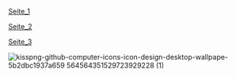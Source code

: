 
[Seite_1](https://github.com/DoreenStoewe/stoewe.github.io/blob/master/docs/1.md)

[Seite_2](https://github.com/DoreenStoewe/stoewe.github.io/blob/master/docs/2.md)

[Seite_3](https://github.com/DoreenStoewe/stoewe.github.io/blob/master/docs/3.md)


![kisspng-github-computer-icons-icon-design-desktop-wallpape-5b2dbc1937a659 564564351529723929228 (1)](https://user-images.githubusercontent.com/74535700/100526016-88e59e00-31c5-11eb-8322-9312fa0ee8bb.jpg)
